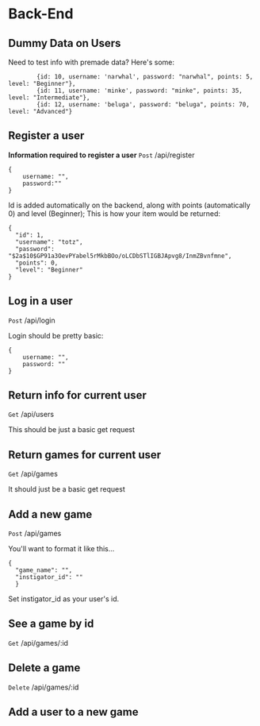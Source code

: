 # Back-End

## Dummy Data on Users

Need to test info with premade data? Here's some:
```
        {id: 10, username: 'narwhal', password: "narwhal", points: 5, level: "Beginner"},
        {id: 11, username: 'minke', password: "minke", points: 35, level: "Intermediate"},
        {id: 12, username: 'beluga', password: "beluga", points: 70, level: "Advanced"}
```

## Register a user
**Information required to register a user**
```Post``` /api/register
```
{
    username: "",
    password:""
}
```
Id is added automatically on the backend, along with points (automatically 0) and level (Beginner);
This is how your item would be returned:

```
{
  "id": 1,
  "username": "totz",
  "password": "$2a$10$GP91a3OevPYabel5rMkbBOo/oLCDbSTlIGBJApvg8/InmZBvnfmne",
  "points": 0,
  "level": "Beginner"
}
```
## Log in a user
```Post``` /api/login

Login should be pretty basic: 
```
{
    username: "",
    password: ""
}
```

## Return info for current user
```Get```
/api/users

This should be just a basic get request

## Return games for current user

```Get```
/api/games

It should just be a basic get request


## Add a new game

```Post```
/api/games

You'll want to format it like this...
```
{
  "game_name": "",
  "instigator_id": ""
  }
```
Set instigator_id as your user's id.

## See a game by id
```Get```
/api/games/:id

## Delete a game
```Delete```
/api/games/:id


## Add a user to a new game